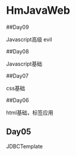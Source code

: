 # HmJavaWeb

##Day09

Javascript高级  evil

##Day08

Javascript基础

##Day07

css基础

##Day06

html基础，标签应用

## Day05 

JDBCTemplate


